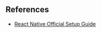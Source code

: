 ## References
- [React Native Official Setup Guide](https://reactnative.dev/docs/set-up-your-environment?platform=android)
